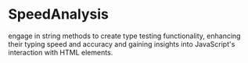 # SpeedAnalysis
 engage in string methods to create type testing functionality, enhancing their typing speed and accuracy and gaining insights into JavaScript's interaction with HTML elements.
